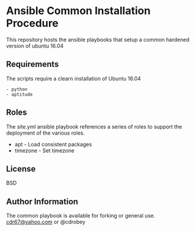 Ansible Common Installation Procedure
=====================================

This repository hosts the ansible playbooks that setup a common hardened version of ubuntu 16.04

Requirements
------------

The scripts require a clearn installation of Ubuntu 16.04

	- python
	- aptitude 

Roles
-----

The site.yml ansible playbook references a series of roles to support the deployment of the various roles.

* apt - Load consistent packages
* timezone - Set timezone

License
-------

BSD

Author Information
------------------

The common playbook is available for forking or general use. cdr67@yahoo.com or @cdrobey
